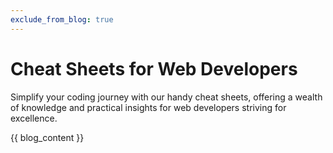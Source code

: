 ```yaml
---
exclude_from_blog: true
---
```


# Cheat Sheets for Web Developers

Simplify your coding journey with our handy cheat sheets, offering a wealth of knowledge and practical insights for web developers striving for excellence.

{{ blog_content }}
